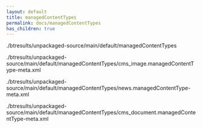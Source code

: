 ```yaml
---
layout: default
title: managedContentTypes
permalink: docs/managedContentTypes
has_children: true
---
```




./btresults/unpackaged-source/main/default/managedContentTypes

./btresults/unpackaged-source/main/default/managedContentTypes/cms_image.managedContentType-meta.xml

./btresults/unpackaged-source/main/default/managedContentTypes/news.managedContentType-meta.xml

./btresults/unpackaged-source/main/default/managedContentTypes/cms_document.managedContentType-meta.xml


